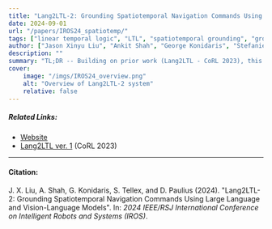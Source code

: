 ```yaml
---
title: "Lang2LTL-2: Grounding Spatiotemporal Navigation Commands Using Large Language and Vision-Language Models"
date: 2024-09-01
url: "/papers/IROS24_spatiotemp/"
tags: ["linear temporal logic", "LTL", "spatiotemporal grounding", "grounding", "natural language", "foundation models", "vision-language models", "large language models", "word embedding"]
author: ["Jason Xinyu Liu", "Ankit Shah", "George Konidaris", "Stefanie Tellex", "David Paulius"]
description: ""
summary: "TL;DR -- Building on prior work (Lang2LTL - CoRL 2023), this paper introduces a modular system that enables robots to follow natural language commands with spatiotemporal referring expressions. This system leverages multi-modal foundation models as well as the formal language LTL (linear temporal logic)."
cover:
    image: "/imgs/IROS24_overview.png"
    alt: "Overview of Lang2LTL-2 system"
    relative: false
---
```


##### Related Links:

+ [Website](https://spatiotemporal-ground.github.io/)
+ [Lang2LTL ver. 1](https://lang2ltl.github.io/) (CoRL 2023)
---

#### Citation:

J. X. Liu, A. Shah, G. Konidaris, S. Tellex, and D. Paulius (2024). "Lang2LTL-2: Grounding Spatiotemporal Navigation Commands Using Large Language and Vision-Language Models". In: *2024 IEEE/RSJ International Conference on Intelligent Robots and Systems (IROS)*.